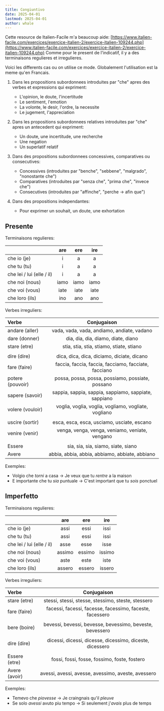 ```yaml
---
title: Congiuntivo
date: 2025-04-01
lastmod: 2025-04-01
author: whale
---
```

Cette resource de Italien-Facile m'a beaucoup aide:
[https://www.italien-facile.com/exercices/exercice-italien-2/exercice-italien-109244.php](https://www.italien-facile.com/exercices/exercice-italien-2/exercice-italien-109244.php)
Comme pour le present de l'indicatif, il y a des terminaisons regulieres et irregulieres.

Voici les differents cas ou on utilise ce mode. Globalement l'utilisation est la meme qu'en Francais.

1. Dans les propositions subordonnees introduites par "che" apres des verbes et expressions qui expriment:
	- L'opinion, le doute, l'incertitude
	- Le sentiment, l'emotion
	- La volonte, le desir, l'ordre, la necessite
	- Le jugement, l'appreciation

2. Dans les propositions subordonnees relatives introduites par "che" apres un antecedent qui expriment:
	- Un doute, une incertitude, une recherche
	- Une negation
	- Un superlatif relatif

3. Dans des propositions subordonnees concessives, comparatives ou consecutives:
	- Concessives (introduites par "benche", "sebbene", "malgrado", "nonostante che")
	- Comparatives (introduites par "senza che", "prima che", "invece che")
	- Consecutives (introduites par "affinche", "perche -> afin que")

4. Dans des propositions independantes:
	- Pour exprimer un souhait, un doute, une exhortation

## Presente

Terminaisons regulieres:

|                           | are  | ere  | ire  |
| :------------------------ | :--: | :--: | :--: |
| che io (je)               |  i   |  a   |  a   |
| che tu (tu)               |  i   |  a   |  a   |
| che lei / lui (elle / il) |  i   |  a   |  a   |
| che noi (nous)            | iamo | iamo | iamo |
| che voi (vous)            | iate | iate | iate |
| che loro (ils)            | ino  | ano  | ano  |

Verbes irreguliers:

| Verbe            |                     Conjugaison                      |
| :--------------- | :--------------------------------------------------: |
| andare (aller)   |      vada, vada, vada, andiamo, andiate, vadano      |
| dare (donner)    |          dia, dia, dia, diamo, diate, diano          |
| stare (etre)     |       stia, stia, stia, stiamo, stiate, stiano       |
|                  |                                                      |
| dire (dire)      |      dica, dica, dica, diciamo, diciate, dicano      |
| fare (faire)     | faccia, faccia, faccia, facciamo, facciate, facciano |
| potere (pouvoir) |   possa, possa, possa, possiamo, possiate, possano   |
| sapere (savoir)  | sappia, sappia, sappia, sappiamo, sappiate, sappiano |
| volere (vouloir) | voglia, voglia, voglia, vogliamo, vogliate, vogliano |
|                  |                                                      |
| uscire (sortir)  |      esca, esca, esca, usciamo, usciate, escano      |
| venire (venir)   |    venga, venga, venga, veniamo, veniate, vengano    |
|                  |                                                      |
| Essere           |          sia, sia, sia, siamo, siate, siano          |
| Avere            |    abbia, abbia, abbia, abbiamo, abbiate, abbiano    |

Exemples:
 - Volgio che _torni_ a casa -> Je veux que tu _rentre_ a la maison
 - E importante che tu _sia_ puntuale -> C'est important que tu _sois_ ponctuel
## Imperfetto

Terminaisons regulieres:

|                           |  are   |  ere   |  ire   |
| :------------------------ | :----: | :----: | :----: |
| che io (je)               |  assi  |  essi  |  issi  |
| che tu (tu)               |  assi  |  essi  |  issi  |
| che lei / lui (elle / il) |  asse  |  esse  |  isse  |
| che noi (nous)            | assimo | essimo | issimo |
| che voi (vous)            |  aste  |  este  |  iste  |
| che loro (ils)            | assero | essero | issero |

Verbes irreguliers:

| Verbe         |                       Conjugaison                        |
| :------------ | :------------------------------------------------------: |
| stare (etre)  |    stessi, stessi, stesse, stessimo, steste, stessero    |
| fare (faire)  | facessi, facessi, facesse, facessimo, faceste, facessero |
|               |                                                          |
| bere (boire)  | bevessi, bevessi, bevesse, bevessimo, beveste, bevessero |
|               |                                                          |
| dire (dire)   | dicessi, dicessi, dicesse, dicessimo, diceste, dicessero |
|               |                                                          |
| Essere (etre) |       fossi, fossi, fosse, fossimo, foste, fostero       |
| Avere (avoir) |    avessi, avessi, avesse, avessimo, aveste, avessero    |

Exemples:
- Temevo che _piovesse_ -> Je craingnais qu'il _pleuve_
- Se solo _avessi_ avuto piu tempo -> Si seulement j'_avais_ plus de temps